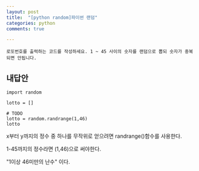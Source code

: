 ```yaml
---
layout: post
title:  "[python random]파이썬 랜덤"
categories: python
comments: true

---
```


~~~
로또번호를 출력하는 코드를 작성하세요. 1 ~ 45 사이의 숫자를 랜덤으로 뽑되 숫자가 중복되면 안됩니다.
~~~



## 내답안

~~~
import random

lotto = []

# TODO
lotto = random.randrange(1,46)
lotto
~~~

x부터 y까지의 정수 중 하나를 무작위로 얻으려면 randrange()함수를 사용한다.

1-45까지의 정수라면 (1,46)으로 써야한다.

"1이상 46미만의 난수" 이다.

